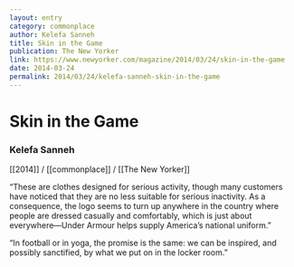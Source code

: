 ```yaml
---
layout: entry
category: commonplace
author: Kelefa Sanneh
title: Skin in the Game
publication: The New Yorker
link: https://www.newyorker.com/magazine/2014/03/24/skin-in-the-game
date: 2014-03-24
permalink: 2014/03/24/kelefa-sanneh-skin-in-the-game
---
```


# Skin in the Game

### Kelefa Sanneh

[[2014]] / [[commonplace]] / [[The New Yorker]]

“These are clothes designed for serious activity, though many customers have noticed that they are no less suitable for serious inactivity. As a consequence, the logo seems to turn up anywhere in the country where people are dressed casually and comfortably, which is just about everywhere—Under Armour helps supply America’s national uniform.”

“In football or in yoga, the promise is the same: we can be inspired, and possibly sanctified, by what we put on in the locker room.”